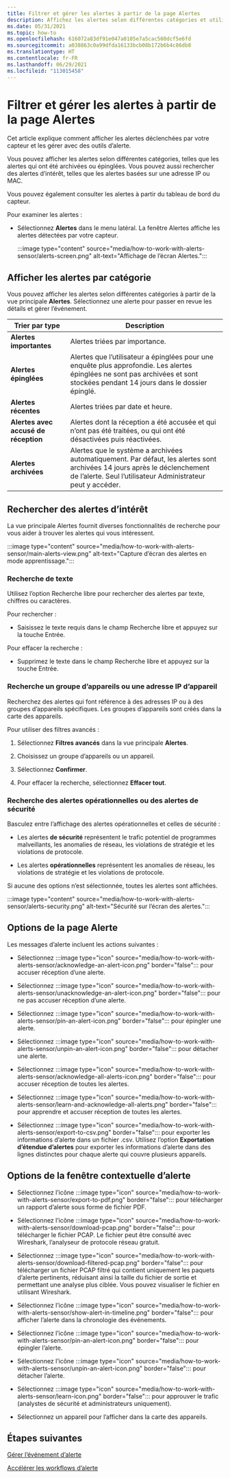 ```yaml
---
title: Filtrer et gérer les alertes à partir de la page Alertes
description: Affichez les alertes selon différentes catégories et utilisez les fonctionnalités de recherche pour vous aider à trouver les alertes qui vous intéressent.
ms.date: 05/31/2021
ms.topic: how-to
ms.openlocfilehash: 616072a83df91e047a0105e7a5cac560dcf5e6fd
ms.sourcegitcommit: a038863c0a99dfda16133bcb08b172b6b4c86db8
ms.translationtype: HT
ms.contentlocale: fr-FR
ms.lasthandoff: 06/29/2021
ms.locfileid: "113015458"
---
```

# <a name="filter-and-manage-alerts-from-the-alerts-page"></a>Filtrer et gérer les alertes à partir de la page Alertes 

Cet article explique comment afficher les alertes déclenchées par votre capteur et les gérer avec des outils d’alerte.

Vous pouvez afficher les alertes selon différentes catégories, telles que les alertes qui ont été archivées ou épinglées. Vous pouvez aussi rechercher des alertes d’intérêt, telles que les alertes basées sur une adresse IP ou MAC.  

Vous pouvez également consulter les alertes à partir du tableau de bord du capteur.

Pour examiner les alertes :

- Sélectionnez **Alertes** dans le menu latéral. La fenêtre Alertes affiche les alertes détectées par votre capteur.

  :::image type="content" source="media/how-to-work-with-alerts-sensor/alerts-screen.png" alt-text="Affichage de l’écran Alertes.":::

## <a name="view-alerts-by-category"></a>Afficher les alertes par catégorie

Vous pouvez afficher les alertes selon différentes catégories à partir de la vue principale **Alertes**. Sélectionnez une alerte pour passer en revue les détails et gérer l’événement.

| Trier par type | Description |
|--|--|
| **Alertes importantes** | Alertes triées par importance. |
| **Alertes épinglées** | Alertes que l’utilisateur a épinglées pour une enquête plus approfondie. Les alertes épinglées ne sont pas archivées et sont stockées pendant 14 jours dans le dossier épinglé. |
| **Alertes récentes** | Alertes triées par date et heure. |
| **Alertes avec accusé de réception** | Alertes dont la réception a été accusée et qui n’ont pas été traitées, ou qui ont été désactivées puis réactivées. |
| **Alertes archivées** | Alertes que le système a archivées automatiquement. Par défaut, les alertes sont archivées 14 jours après le déclenchement de l’alerte. Seul l’utilisateur Administrateur peut y accéder. |

## <a name="search-for-alerts-of-interest"></a>Rechercher des alertes d’intérêt

La vue principale Alertes fournit diverses fonctionnalités de recherche pour vous aider à trouver les alertes qui vous intéressent.

:::image type="content" source="media/how-to-work-with-alerts-sensor/main-alerts-view.png" alt-text="Capture d’écran des alertes en mode apprentissage.":::

### <a name="text-search"></a>Recherche de texte

Utilisez l’option Recherche libre pour rechercher des alertes par texte, chiffres ou caractères.

Pour rechercher :

- Saisissez le texte requis dans le champ Recherche libre et appuyez sur la touche Entrée.

Pour effacer la recherche :

- Supprimez le texte dans le champ Recherche libre et appuyez sur la touche Entrée.

### <a name="device-group-or-device-ip-address-search"></a>Recherche un groupe d’appareils ou une adresse IP d’appareil

Recherchez des alertes qui font référence à des adresses IP ou à des groupes d’appareils spécifiques. Les groupes d’appareils sont créés dans la carte des appareils.

Pour utiliser des filtres avancés :

1. Sélectionnez **Filtres avancés** dans la vue principale **Alertes**.

2. Choisissez un groupe d’appareils ou un appareil.

3. Sélectionnez **Confirmer**.

4. Pour effacer la recherche, sélectionnez **Effacer tout**.

### <a name="security-versus-operational-alert-search"></a>Recherche des alertes opérationnelles ou des alertes de sécurité

Basculez entre l’affichage des alertes opérationnelles et celles de sécurité :

- Les alertes **de sécurité** représentent le trafic potentiel de programmes malveillants, les anomalies de réseau, les violations de stratégie et les violations de protocole.

- Les alertes **opérationnelles** représentent les anomalies de réseau, les violations de stratégie et les violations de protocole.

Si aucune des options n’est sélectionnée, toutes les alertes sont affichées.

:::image type="content" source="media/how-to-work-with-alerts-sensor/alerts-security.png" alt-text="Sécurité sur l’écran des alertes.":::

## <a name="alert-page-options"></a>Options de la page Alerte

Les messages d’alerte incluent les actions suivantes :

- Sélectionnez :::image type="icon" source="media/how-to-work-with-alerts-sensor/acknowledge-an-alert-icon.png" border="false"::: pour accuser réception d’une alerte.

- Sélectionnez :::image type="icon" source="media/how-to-work-with-alerts-sensor/unacknowledge-an-alert-icon.png" border="false"::: pour ne pas accuser réception d’une alerte.

- Sélectionnez :::image type="icon" source="media/how-to-work-with-alerts-sensor/pin-an-alert-icon.png" border="false"::: pour épingler une alerte.

- Sélectionnez :::image type="icon" source="media/how-to-work-with-alerts-sensor/unpin-an-alert-icon.png" border="false"::: pour détacher une alerte.

- Sélectionnez :::image type="icon" source="media/how-to-work-with-alerts-sensor/acknowledge-all-alerts-icon.png" border="false"::: pour accuser réception de toutes les alertes.

- Sélectionnez :::image type="icon" source="media/how-to-work-with-alerts-sensor/learn-and-acknowledge-all-alerts.png" border="false"::: pour apprendre et accuser réception de toutes les alertes.

- Sélectionnez :::image type="icon" source="media/how-to-work-with-alerts-sensor/export-to-csv.png" border="false"::: pour exporter les informations d’alerte dans un fichier .csv. Utilisez l’option **Exportation d’étendue d’alertes** pour exporter les informations d’alerte dans des lignes distinctes pour chaque alerte qui couvre plusieurs appareils.

## <a name="alert-pop-up-window-options"></a>Options de la fenêtre contextuelle d’alerte

- Sélectionnez l’icône :::image type="icon" source="media/how-to-work-with-alerts-sensor/export-to-pdf.png" border="false"::: pour télécharger un rapport d’alerte sous forme de fichier PDF.

- Sélectionnez l’icône :::image type="icon" source="media/how-to-work-with-alerts-sensor/download-pcap.png" border="false"::: pour télécharger le fichier PCAP. Le fichier peut être consulté avec Wireshark, l’analyseur de protocole réseau gratuit.

- Sélectionnez :::image type="icon" source="media/how-to-work-with-alerts-sensor/download-filtered-pcap.png" border="false"::: pour télécharger un fichier PCAP filtré qui contient uniquement les paquets d’alerte pertinents, réduisant ainsi la taille du fichier de sortie et permettant une analyse plus ciblée. Vous pouvez visualiser le fichier en utilisant Wireshark.

- Sélectionnez l’icône :::image type="icon" source="media/how-to-work-with-alerts-sensor/show-alert-in-timeline.png" border="false"::: pour afficher l’alerte dans la chronologie des événements.

- Sélectionnez l’icône :::image type="icon" source="media/how-to-work-with-alerts-sensor/pin-an-alert-icon.png" border="false"::: pour épingler l’alerte.

- Sélectionnez l’icône :::image type="icon" source="media/how-to-work-with-alerts-sensor/unpin-an-alert-icon.png" border="false"::: pour détacher l’alerte.

- Sélectionnez :::image type="icon" source="media/how-to-work-with-alerts-sensor/learn-icon.png" border="false"::: pour approuver le trafic (analystes de sécurité et administrateurs uniquement).

- Sélectionnez un appareil pour l’afficher dans la carte des appareils.

## <a name="next-steps"></a>Étapes suivantes

[Gérer l’événement d’alerte](how-to-manage-the-alert-event.md)

[Accélérer les workflows d’alerte](how-to-accelerate-alert-incident-response.md)
